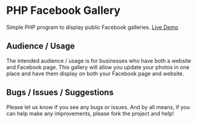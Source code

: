 PHP Facebook Gallery
====================

Simple PHP program to display public Facebook galleries. [Live Demo](http://www.linein.org/examples/fb_gallery/)

Audience / Usage
----------------

The intended audience / usage is for businesses who have both a website and Facebook page. 
This gallery will allow you update your photos in one place and have them display on both your Facebook page and website.

Bugs / Issues / Suggestions
---------------------------

Please let us know if you see any bugs or issues. And by all means, if you can help make any improvements, please fork the project and help!